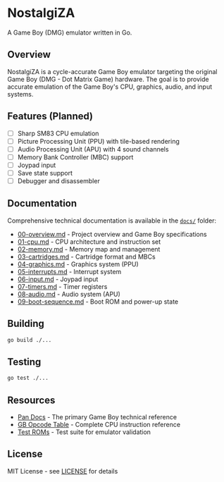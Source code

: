 # NostalgiZA

A Game Boy (DMG) emulator written in Go.

## Overview

NostalgiZA is a cycle-accurate Game Boy emulator targeting the original Game Boy (DMG - Dot Matrix Game) hardware. The goal is to provide accurate emulation of the Game Boy's CPU, graphics, audio, and input systems.

## Features (Planned)

- [ ] Sharp SM83 CPU emulation
- [ ] Picture Processing Unit (PPU) with tile-based rendering
- [ ] Audio Processing Unit (APU) with 4 sound channels
- [ ] Memory Bank Controller (MBC) support
- [ ] Joypad input
- [ ] Save state support
- [ ] Debugger and disassembler

## Documentation

Comprehensive technical documentation is available in the [`docs/`](docs/) folder:

- [00-overview.md](docs/00-overview.md) - Project overview and Game Boy specifications
- [01-cpu.md](docs/01-cpu.md) - CPU architecture and instruction set
- [02-memory.md](docs/02-memory.md) - Memory map and management
- [03-cartridges.md](docs/03-cartridges.md) - Cartridge format and MBCs
- [04-graphics.md](docs/04-graphics.md) - Graphics system (PPU)
- [05-interrupts.md](docs/05-interrupts.md) - Interrupt system
- [06-input.md](docs/06-input.md) - Joypad input
- [07-timers.md](docs/07-timers.md) - Timer registers
- [08-audio.md](docs/08-audio.md) - Audio system (APU)
- [09-boot-sequence.md](docs/09-boot-sequence.md) - Boot ROM and power-up state

## Building

```bash
go build ./...
```

## Testing

```bash
go test ./...
```

## Resources

- [Pan Docs](https://gbdev.io/pandocs/) - The primary Game Boy technical reference
- [GB Opcode Table](https://gbdev.io/gb-opcodes/) - Complete CPU instruction reference
- [Test ROMs](https://github.com/retrio/gb-test-roms) - Test suite for emulator validation

## License

MIT License - see [LICENSE](LICENSE) for details
